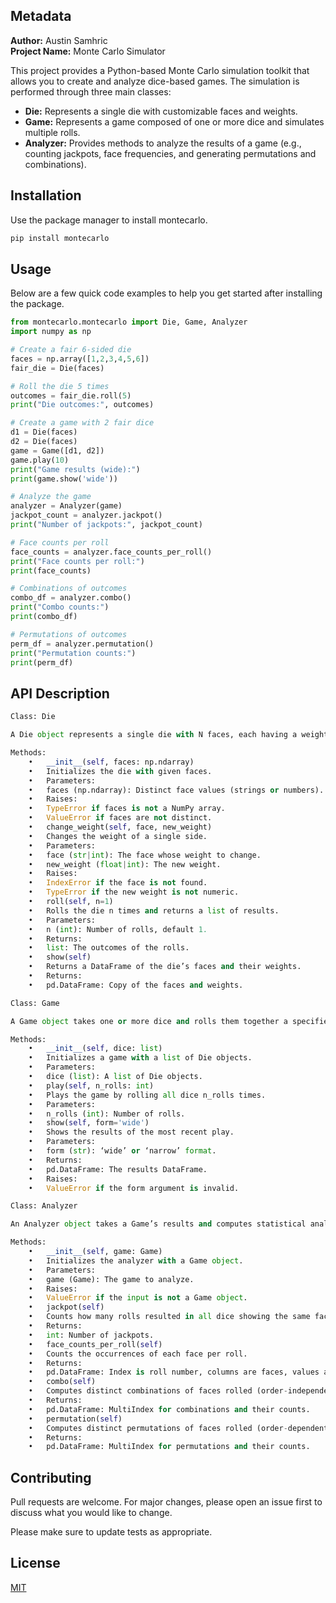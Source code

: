 ## Metadata
**Author:** Austin Samhric  
**Project Name:** Monte Carlo Simulator

This project provides a Python-based Monte Carlo simulation toolkit that allows you to create and analyze dice-based games. The simulation is performed through three main classes:

- **Die:** Represents a single die with customizable faces and weights.
- **Game:** Represents a game composed of one or more dice and simulates multiple rolls.
- **Analyzer:** Provides methods to analyze the results of a game (e.g., counting jackpots, face frequencies, and generating permutations and combinations).


## Installation

Use the package manager to install montecarlo.

```bash
pip install montecarlo
```

## Usage

Below are a few quick code examples to help you get started after installing the package.

```python
from montecarlo.montecarlo import Die, Game, Analyzer
import numpy as np

# Create a fair 6-sided die
faces = np.array([1,2,3,4,5,6])
fair_die = Die(faces)

# Roll the die 5 times
outcomes = fair_die.roll(5)
print("Die outcomes:", outcomes)

# Create a game with 2 fair dice
d1 = Die(faces)
d2 = Die(faces)
game = Game([d1, d2])
game.play(10)
print("Game results (wide):")
print(game.show('wide'))

# Analyze the game
analyzer = Analyzer(game)
jackpot_count = analyzer.jackpot()
print("Number of jackpots:", jackpot_count)

# Face counts per roll
face_counts = analyzer.face_counts_per_roll()
print("Face counts per roll:")
print(face_counts)

# Combinations of outcomes
combo_df = analyzer.combo()
print("Combo counts:")
print(combo_df)

# Permutations of outcomes
perm_df = analyzer.permutation()
print("Permutation counts:")
print(perm_df)
```

## API Description

```python
Class: Die

A Die object represents a single die with N faces, each having a weight that influences rolling probability.

Methods:
	•	__init__(self, faces: np.ndarray)
	•	Initializes the die with given faces.
	•	Parameters:
	•	faces (np.ndarray): Distinct face values (strings or numbers).
	•	Raises:
	•	TypeError if faces is not a NumPy array.
	•	ValueError if faces are not distinct.
	•	change_weight(self, face, new_weight)
	•	Changes the weight of a single side.
	•	Parameters:
	•	face (str|int): The face whose weight to change.
	•	new_weight (float|int): The new weight.
	•	Raises:
	•	IndexError if the face is not found.
	•	TypeError if the new weight is not numeric.
	•	roll(self, n=1)
	•	Rolls the die n times and returns a list of results.
	•	Parameters:
	•	n (int): Number of rolls, default 1.
	•	Returns:
	•	list: The outcomes of the rolls.
	•	show(self)
	•	Returns a DataFrame of the die’s faces and their weights.
	•	Returns:
	•	pd.DataFrame: Copy of the faces and weights.

Class: Game

A Game object takes one or more dice and rolls them together a specified number of times.

Methods:
	•	__init__(self, dice: list)
	•	Initializes a game with a list of Die objects.
	•	Parameters:
	•	dice (list): A list of Die objects.
	•	play(self, n_rolls: int)
	•	Plays the game by rolling all dice n_rolls times.
	•	Parameters:
	•	n_rolls (int): Number of rolls.
	•	show(self, form='wide')
	•	Shows the results of the most recent play.
	•	Parameters:
	•	form (str): ‘wide’ or ‘narrow’ format.
	•	Returns:
	•	pd.DataFrame: The results DataFrame.
	•	Raises:
	•	ValueError if the form argument is invalid.

Class: Analyzer

An Analyzer object takes a Game’s results and computes statistical analyses such as jackpots, face counts, combinations, and permutations.

Methods:
	•	__init__(self, game: Game)
	•	Initializes the analyzer with a Game object.
	•	Parameters:
	•	game (Game): The game to analyze.
	•	Raises:
	•	ValueError if the input is not a Game object.
	•	jackpot(self)
	•	Counts how many rolls resulted in all dice showing the same face.
	•	Returns:
	•	int: Number of jackpots.
	•	face_counts_per_roll(self)
	•	Counts the occurrences of each face per roll.
	•	Returns:
	•	pd.DataFrame: Index is roll number, columns are faces, values are counts.
	•	combo(self)
	•	Computes distinct combinations of faces rolled (order-independent).
	•	Returns:
	•	pd.DataFrame: MultiIndex for combinations and their counts.
	•	permutation(self)
	•	Computes distinct permutations of faces rolled (order-dependent).
	•	Returns:
	•	pd.DataFrame: MultiIndex for permutations and their counts.
```

## Contributing

Pull requests are welcome. For major changes, please open an issue first
to discuss what you would like to change.

Please make sure to update tests as appropriate.

## License

[MIT](https://choosealicense.com/licenses/mit/)
